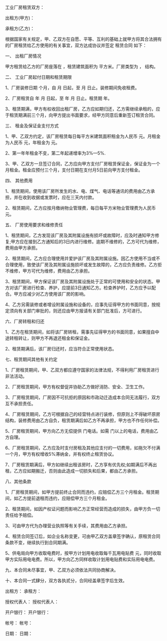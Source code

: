 
 


工业厂房租赁双方：


出租方(甲方)：


承租方(乙方)：


根据国家有关规定，甲、乙双方在自愿、平等、互利的基础上就甲方将其合法拥有的厂房租赁给乙方使用的有关事宜，双方达成协议并签定
租赁合同
如下：


一、 出租厂房情况


甲方租赁给乙方的厂房座落在 ，租赁建筑面积为 平方米。厂房类型为 ， 结构。


二、 工业厂房起付日期和租赁期限


1、厂房装修日期 个月，自 月 日起，至 月 日止。装修期间免收租费。


2、厂房租赁自 年 月 日起，至 年 月 日止。租赁期 年。


3、租赁期满，甲方有权收回出租厂房，乙方应如期归还，乙方需继续承租的，应于租赁期满前三个月，向甲方提出书面要求，经甲方同意后重新签订租赁合同。


三、 租金及保证金支付方式


1、甲、乙双方约定，该厂房租赁每日每平方米建筑面积租金为人民币 元。月租金为人民币 元，年租金为 元。


2、第一年年租金不变，第二年起递增率为3%—5%.


3、甲、乙双方一旦签订合同，乙方应向甲方支付厂房租赁保证金，保证金为一个月租金。租金应预付三个月，支付日期在支付月5日前向甲方支付租金。


四、 其他费用


1、租赁期间，使用该厂房所发生的水、电、煤气、电话等通讯的费用由乙方承担，并在收到收据或发票时，应在三天内付款。


2、租赁期间，乙方应按月缴纳物业管理费，每日每平方米物业管理费为人民币 元。


五、 厂房使用要求和维修责任


1、租赁期间，乙方发现该厂房及其附属设施有损坏或故障时，应及时通知甲方修复;甲方应在接到乙方通知后的3日内进行维修。逾期不维修的，乙方可代为维修，费用由甲方承担。


2、租赁期间，乙方应合理使用并爱护该厂房及其附属设施。因乙方使用不当或不合理使用，致使该厂房及其附属设施损坏或发生故障的，乙方应负责维修。乙方拒不维修，甲方可代为维修，费用由乙方承担。


3、租赁期间，甲方保证该厂房及其附属设施处于正常的可使用和安全的状态。甲方对该厂房进行检查、养护，应提前3日通知乙方。检查养护时，乙方应予以配合。甲方应减少对乙方使用该厂房的影响。


4、乙方另需装修或者增设附属设施和设备的，应事先征得甲方的书面同意，按规定须向有关部门审批的，则还应由甲方报请有关部门批准后，方可进行。


六、厂房转租和归还


1、乙方在租赁期间，如将该厂房转租，需事先征得甲方的书面同意，如果擅自中途转租转让，则甲方不再退还租金和保证金。


2、租赁期满后，该厂房归还时，应当符合正常使用状态。


七、租赁期间其他有关约定


1、厂房租赁期间，甲、乙双方都应遵守国家的法律法规，不得利用厂房租赁进行非法活动。


2、厂房租赁期间，甲方有权督促并协助乙方做好消防、安全、卫生工作。


3、厂房租赁期间，厂房因不可抗拒的原因和市政动迁造成本合同无法履行，双方互不承担责任。


4、厂房租赁期间，乙方可根据自己的经营特点进行装修，但原则上不得破坏原房结构，装修费用由乙方自负，租赁期满后如乙方不再承担，甲方也不作任何补偿。


5、厂房租赁期间，甲方向乙方无偿提供 门电话。如需 门以上的电话，费用由乙方自理。


6、厂房租赁期间，乙方应及时支付房租及其他应支付的一切费用，如拖欠不付满一个月，甲方有权增收5%滞纳金，并有权终止租赁协议。


7、厂房租赁期满后，甲方如继续出租该房时，乙方享有优先权;如期满后不再出租，乙方应如期搬迁，否则由此造成一切损失和后果，都由乙方承担。


八、其他条款


1、厂房租赁期间，如甲方提前终止合同而违约，应赔偿乙方三个月租金。租赁期间，如乙方提前退租而违约，应赔偿甲方三个月租金。


2、租赁期间，如因产权证问题而影响乙方正常经营而造成的损失，由甲方负一切责任给予赔偿。


3、可由甲方代为办理营业执照等有关手续，其费用由乙方承担。


4、租赁合同签订后，如企业名称变更，可由甲乙双方盖章签字确认，原租赁合同条款不变，继续执行到合同期满。


5、供电局向甲方收取电费时，按甲方计划用电收取每千瓦用电贴费 元，同时收取甲方实际用电电费。所以，甲方向乙方同样收取计划用电贴费和实际用电电费。


九、本合同未尽事宜，甲、乙双方必须依法共同协商解决。


十、本合同一式肆分，双方各执贰分，合同经盖章签字后生效。


出租方：             承租方：


授权代表人：      授权代表人：


开户银行：         开户银行：


帐号：                帐号：


日期：                日期：
 


 

 
 
 
 
 
  


  
 

  


  


  
 
 
 
 


